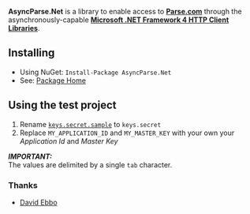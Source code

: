 **AsyncParse.Net** is a library to enable access to [**Parse.com**](http://parse.com) through the asynchronously-capable [**Microsoft .NET Framework 4 HTTP Client Libraries**](https://nuget.org/packages/Microsoft.Net.Http). 

## Installing ##

* Using NuGet: <code>Install-Package AsyncParse.Net</code>
* See: [Package Home](https://nuget.org/packages/AsyncParse.Net)


## Using the test project ##

1. Rename [<code>keys.secret.sample</code>](https://github.com/malixsys/AsyncParse.Net/blob/master/src/Test.AsyncParse.Net/Resources/keys.secret.sample) to <code>keys.secret</code>
2. Replace `MY_APPLICATION_ID` and `MY_MASTER_KEY` with your own your _Application Id_ and _Master Key_

 
**_IMPORTANT:_**  
The values are delimited by a single `tab` character.

### Thanks ###
* [David Ebbo](http://blog.davidebbo.com/2011/04/easy-way-to-publish-nuget-packages-with.html)
